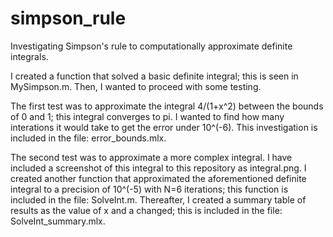# simpson_rule
Investigating Simpson's rule to computationally approximate definite integrals.

I created a function that solved a basic definite integral; this is seen in MySimpson.m. Then, I wanted to proceed with some testing. 
 
The first test was to approximate the integral 4/(1+x^2) between the bounds of 0 and 1; this integral converges to pi. I wanted to find how many interations it would take to get the error under 10^(-6). This investigation is included in the file: error_bounds.mlx. 

The second test was to approximate a more complex integral. I have included a screenshot of this integral to this repository as integral.png. I created another function that approximated the aforementioned definite integral to a precision of 10^(-5) with N=6 iterations; this function is included in the file: SolveInt.m. Thereafter, I created a summary table of results as the value of x and a changed; this is included in the file: SolveInt_summary.mlx. 
